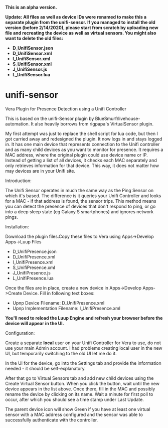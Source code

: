 **This is an alpha version.**

**Update: All files as well as device IDs were renamed to make this a separate plugin from the unifi-sensor. If you managed to install the old version (before 2/14/2020), please start from scratch by uploading new file and recreating the device as well as virtual sensors. You might also want to delete the old files:**

- **D_UnifiSensor.json**
- **D_UnifiSensor.xml**
- **I_UnifiSensor.xml**
- **S_UnifiSensor.xml**
- **J_UnifiSensor.js**
- **L_UnifiSensor.lua**


# unifi-sensor
Vera Plugin for Presence Detection using a Unifi Controller

This is based on the unifi-Sensor plugin by BlueSmurf/livehouse-automation. It also heavily borrows from rigpapa's VirtualSensor plugin.

My first attempt was just to replace the shell script for lua code, but then I got carried away and redesigned the plugin. It now logs in and stays logged in. It has one main device that represents connection to the Unifi controller and as many child devices as you want to monitor for presence. It requires a MAC address, where the original plugin could use device name or IP. Instead of getting a list of all devices, it checks each MAC separately and only retrieves information for that device. This way, it does not matter how may devices are in your Unifi site.

Introduction:

The Unifi Sensor operates in much the same way as the Ping Sensor on which it's based. The difference is it queries your Unifi Controller and looks for a MAC - if that address is found, the sensor trips. This method means you can detect the presence of devices that don't respond to ping, or go into a deep sleep state (eg Galaxy S smartphones) and ignores network pings.

Installation:

Download the plugin files.Copy these files to Vera using Apps->Develop Apps->Luup Files

- D_UnifiPresence.json
- D_UnifiPresence.xml
- I_UnifiPresence.xml
- S_UnifiPresence.xml
- J_UnifiPresence.js
- L_UnifiPresence.lua

Once the files are in place, create a new device in Apps->Develop Apps->Create Device. Fill in following text boxes:

- Upnp Device Filename: D_UnifiPresence.xml 
- Upnp Implementation Filename: I_UnifiPresence.xml

**You'll need to reload the Luup Engine and refresh your browser before the device will appear in the UI.**

Configuration:

Create a separate **local** user on your Unifi Controller for Vera to use, do not use your main Admin account. I had problems creating local user in the new UI, but temporarily switching to the old UI let me do it.

In the UI for the device, go into the Settings tab and provide the information needed - it should be self-explanatory.

After that go to Virtual Sensors tab and add new child devices using the Create Virtual Sensor button. When you click the button, wait until the new device appears in the list above. Once there, fill in the MAC and possibly rename the device by clicking on its name. Wait a minute for first poll to occur, after which you should see a time stamp under Last Update.

The parent device icon will show Green if you have at least one virtual sensor with a MAC address configured and the sensor was able to successfully authenticate with the controller.
